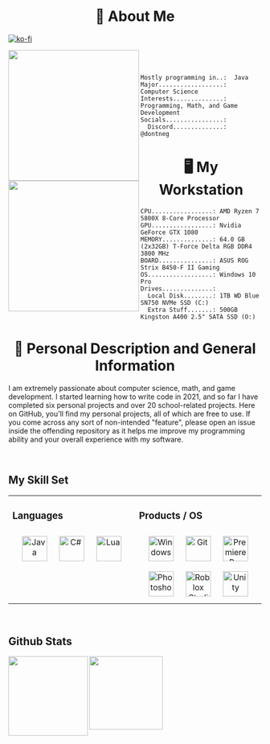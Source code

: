 # <div align="center">📝 About Me
[![ko-fi](https://ko-fi.com/img/githubbutton_sm.svg)](https://ko-fi.com/dontneg)
<div>
    <img align="left" height="260vh" width="260vh" src="https://i.imgur.com/Au4sjs4.gif">
    <img align="left" height="260vh" src="https://upload.wikimedia.org/wikipedia/commons/3/3d/1_120_transparent.png">
</div>
  

<br/><br/>


```
Mostly programming in..:  Java
Major..................:  Computer Science
Interests..............:  Programming, Math, and Game Development
Socials................:
  Discord..............:  @dontneg
```
</div>  
  

# <div align="center">🖥️ My Workstation

```
CPU.................: AMD Ryzen 7 5800X 8-Core Processor
GPU.................: Nvidia GeForce GTX 1080
MEMORY..............: 64.0 GB (2x32GB) T-Force Delta RGB DDR4 3800 MHz
BOARD...............: ASUS ROG Strix B450-F II Gaming
OS..................: Windows 10 Pro
Drives..............:
  Local Disk........: 1TB WD Blue SN750 NVMe SSD (C:)
  Extra Stuff.......: 500GB Kingston A400 2.5" SATA SSD (O:)
```
</div>

# <div align="center">📙 Personal Description and General Information

I am extremely passionate about computer science, math, and game development. I started learning how to write code in 2021, and so far I have completed six personal projects and over 20 school-related projects. Here on GitHub, you'll find my personal projects, all of which are free to use. If you come across any sort of non-intended "feature", please open an issue inside the offending repository as it helps me improve my programming ability and your overall experience with my software.
</div>  
  

<br/>  


## My Skill Set  
<table><tr>
    <td valign="top" width="33%">



### Languages 
<div align="center">
<a href="https://www.java.com/" target="_blank"><img style="margin: 10px" src="https://profilinator.rishav.dev/skills-assets/java-original-wordmark.svg" alt="Java" height="50" /></a>
<a href="https://docs.microsoft.com/en-us/dotnet/csharp/" target="_blank"><img style="margin: 10px" src="https://profilinator.rishav.dev/skills-assets/csharp-original.svg" alt="C#" height="50" /></a>
<a href="https://lua.org/" target="_blank"><img style="margin: 10px" src="https://upload.wikimedia.org/wikipedia/commons/c/cf/Lua-Logo.svg" alt="Lua" height="50" /></a>
</div>

</td><td valign="top" width="33%">



### Products / OS  
<div align="center">
<a href="https://www.microsoft.com/en-us/windows/" target="_blank"><img style="margin: 10px" src="https://i.imgur.com/6qDhRLI.png" alt="Windows" height="50" /></a>
<a href="https://github.com/" target="_blank"><img style="margin: 10px" src="https://profilinator.rishav.dev/skills-assets/git-scm-icon.svg" alt="Git" height="50" /></a>
<a href="https://www.adobe.com/in/products/premiere.html" target="_blank"><img style="margin: 10px" src="https://profilinator.rishav.dev/skills-assets/adobepremierepro.png" alt="Premiere Pro" height="50" /></a>
<a href="https://www.adobe.com/in/products/photoshop.html" target="_blank"><img style="margin: 10px" src="https://static-00.iconduck.com/assets.00/photoshop-icon-1024x999-xhts0syq.png" alt="Photoshop" height="50" /></a>
<a href="https://create.roblox.com/landing" target="_blank"><img style="margin: 10px" src="https://i.imgur.com/p3aXMb6.png" alt="Roblox Studio" height="50" /></a>
<a href="https://unity.com/products/unity-engine" target="_blank"><img style="margin: 10px" src="https://i.imgur.com/ld5esZl.png" alt="Unity" height="50" /></a>
</div>

</td></tr></table>  

<br/>  

## Github Stats  

<div>
<img align="left" height="158vh"  src="https://github-readme-stats.vercel.app/api/top-langs/?username=DontNeg&theme=dracula&hide_border=false&include_all_commits=false&count_private=true&layout=compact">
<img align="left" height="146vh" src="https://github-readme-stats.vercel.app/api?username=DontNeg&theme=dracula&hide_border=false&include_all_commits=false&count_private=true">

</div>
